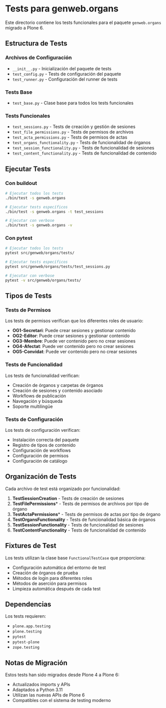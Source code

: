 # Tests para genweb.organs

Este directorio contiene los tests funcionales para el paquete `genweb.organs` migrado a Plone 6.

## Estructura de Tests

### Archivos de Configuración
- `__init__.py` - Inicialización del paquete de tests
- `test_config.py` - Tests de configuración del paquete
- `test_runner.py` - Configuración del runner de tests

### Tests Base
- `test_base.py` - Clase base para todos los tests funcionales

### Tests Funcionales
- `test_sessions.py` - Tests de creación y gestión de sesiones
- `test_file_permissions.py` - Tests de permisos de archivos
- `test_acta_permissions.py` - Tests de permisos de actas
- `test_organs_functionality.py` - Tests de funcionalidad de órganos
- `test_session_functionality.py` - Tests de funcionalidad de sesiones
- `test_content_functionality.py` - Tests de funcionalidad de contenido

## Ejecutar Tests

### Con buildout
```bash
# Ejecutar todos los tests
./bin/test -s genweb.organs

# Ejecutar tests específicos
./bin/test -s genweb.organs -t test_sessions

# Ejecutar con verbose
./bin/test -s genweb.organs -v
```

### Con pytest
```bash
# Ejecutar todos los tests
pytest src/genweb/organs/tests/

# Ejecutar tests específicos
pytest src/genweb/organs/tests/test_sessions.py

# Ejecutar con verbose
pytest -v src/genweb/organs/tests/
```

## Tipos de Tests

### Tests de Permisos
Los tests de permisos verifican que los diferentes roles de usuario:
- **OG1-Secretari**: Puede crear sesiones y gestionar contenido
- **OG2-Editor**: Puede crear sesiones y gestionar contenido
- **OG3-Membre**: Puede ver contenido pero no crear sesiones
- **OG4-Afectat**: Puede ver contenido pero no crear sesiones
- **OG5-Convidat**: Puede ver contenido pero no crear sesiones

### Tests de Funcionalidad
Los tests de funcionalidad verifican:
- Creación de órganos y carpetas de órganos
- Creación de sesiones y contenido asociado
- Workflows de publicación
- Navegación y búsqueda
- Soporte multilingüe

### Tests de Configuración
Los tests de configuración verifican:
- Instalación correcta del paquete
- Registro de tipos de contenido
- Configuración de workflows
- Configuración de permisos
- Configuración de catálogo

## Organización de Tests

Cada archivo de test está organizado por funcionalidad:

1. **TestSessionCreation** - Tests de creación de sesiones
2. **TestFilePermissions*** - Tests de permisos de archivos por tipo de órgano
3. **TestActaPermissions*** - Tests de permisos de actas por tipo de órgano
4. **TestOrgansFunctionality** - Tests de funcionalidad básica de órganos
5. **TestSessionFunctionality** - Tests de funcionalidad de sesiones
6. **TestContentFunctionality** - Tests de funcionalidad de contenido

## Fixtures de Test

Los tests utilizan la clase base `FunctionalTestCase` que proporciona:
- Configuración automática del entorno de test
- Creación de órganos de prueba
- Métodos de login para diferentes roles
- Métodos de aserción para permisos
- Limpieza automática después de cada test

## Dependencias

Los tests requieren:
- `plone.app.testing`
- `plone.testing`
- `pytest`
- `pytest-plone`
- `zope.testing`

## Notas de Migración

Estos tests han sido migrados desde Plone 4 a Plone 6:
- Actualizados imports y APIs
- Adaptados a Python 3.11
- Utilizan las nuevas APIs de Plone 6
- Compatibles con el sistema de testing moderno
